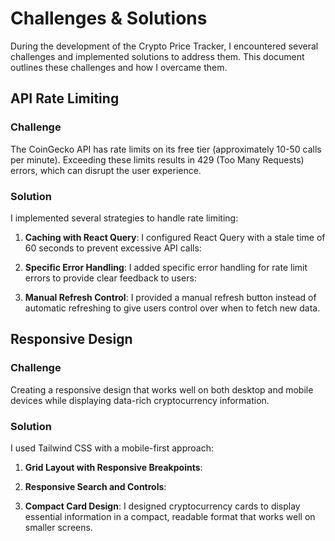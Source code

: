 # Challenges & Solutions

During the development of the Crypto Price Tracker, I encountered several challenges and implemented solutions to address them. This document outlines these challenges and how I overcame them.

## API Rate Limiting

### Challenge

The CoinGecko API has rate limits on its free tier (approximately 10-50 calls per minute). Exceeding these limits results in 429 (Too Many Requests) errors, which can disrupt the user experience.

### Solution

I implemented several strategies to handle rate limiting:

1. **Caching with React Query**: I configured React Query with a stale time of 60 seconds to prevent excessive API calls:

2. **Specific Error Handling**: I added specific error handling for rate limit errors to provide clear feedback to users:

3. **Manual Refresh Control**: I provided a manual refresh button instead of automatic refreshing to give users control over when to fetch new data.

## Responsive Design

### Challenge

Creating a responsive design that works well on both desktop and mobile devices while displaying data-rich cryptocurrency information.

### Solution

I used Tailwind CSS with a mobile-first approach:

1. **Grid Layout with Responsive Breakpoints**:

2. **Responsive Search and Controls**:

3. **Compact Card Design**: I designed cryptocurrency cards to display essential information in a compact, readable format that works well on smaller screens.
